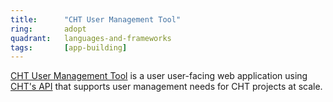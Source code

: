 ```yaml
---
title:      "CHT User Management Tool"
ring:       adopt
quadrant:   languages-and-frameworks
tags:       [app-building]
---
```

 
[CHT User Management Tool](https://github.com/medic/cht-user-manageme) is a user user-facing web application using [CHT's API](https://docs.communityhealthtoolkit.org/building/reference/api/) that supports user management needs for CHT projects at scale.